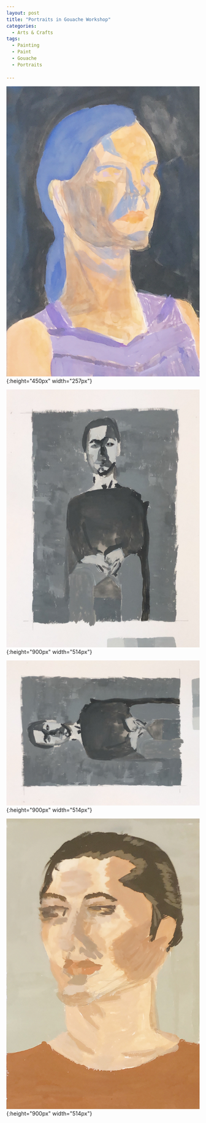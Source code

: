 ```yaml
---
layout: post
title: "Portraits in Gouache Workshop"
categories:
  - Arts & Crafts
tags:
  - Painting
  - Paint
  - Gouache
  - Portraits

---
```



![image](/assets/images/Painting1.jpeg){:height="450px" width="257px"}

![image](/assets/images/Painting2.jpeg){:height="900px" width="514px"}

![image](/assets/images/Painting3.jpeg){:height="900px" width="514px"}

![image](/assets/images/Painting4.jpeg){:height="900px" width="514px"}
